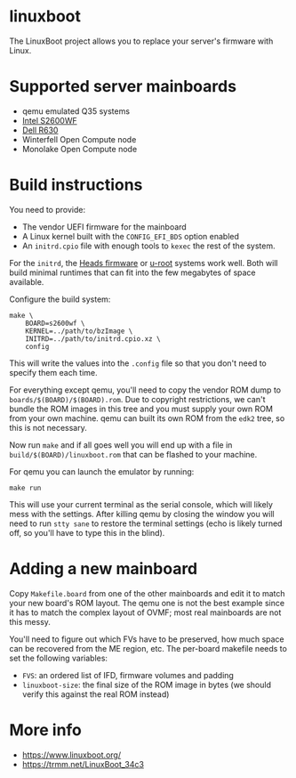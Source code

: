 # linuxboot
The LinuxBoot project allows you to replace your server's firmware with Linux.

Supported server mainboards
===
* qemu emulated Q35 systems
* [Intel S2600WF](https://trmm.net/S2600wf)
* [Dell R630](https://trmm.net/NERF)
* Winterfell Open Compute node
* Monolake Open Compute node

Build instructions
===
You need to provide:
* The vendor UEFI firmware for the mainboard
* A Linux kernel built with the `CONFIG_EFI_BDS` option enabled
* An `initrd.cpio` file with enough tools to `kexec` the rest of the system.

For the `initrd`, the [Heads firmware](http://osresearch.net/) or
[u-root](https://github.com/u-root/u-root) systems work well.
Both will build minimal runtimes that can fit into the few megabytes
of space available.

Configure the build system:

    make \
    	BOARD=s2600wf \
    	KERNEL=../path/to/bzImage \
    	INITRD=../path/to/initrd.cpio.xz \
    	config

This will write the values into the `.config` file so that you don't
need to specify them each time.

For everything except qemu, you'll need to copy the vendor ROM dump
to `boards/$(BOARD)/$(BOARD).rom`.  Due to copyright restrictions, we can't
bundle the ROM images in this tree and you must supply your own ROM from
your own machine.  qemu can built its own ROM from the `edk2` tree,
so this is not necessary.

Now run `make` and if all goes well you will end up with a file in
`build/$(BOARD)/linuxboot.rom` that can be flashed to your machine.

For qemu you can launch the emulator by running:

    make run

This will use your current terminal as the serial console, which
will likely mess with the settings.  After killing qemu by closing
the window you will need to run `stty sane` to restore the terminal
settings (echo is likely turned off, so you'll have to type this in
the blind).


Adding a new mainboard
===

Copy `Makefile.board` from one of the other mainboards and edit it to match
your new board's ROM layout.  The qemu one is not the best example since it has
to match the complex layout of OVMF; most real mainboards are not this messy.

You'll need to figure out which FVs have to be preserved, how much space
can be recovered from the ME region, etc.  The per-board makefile needs
to set the following variables:

* `FVS`: an ordered list of IFD, firmware volumes and padding
* `linuxboot-size`: the final size of the ROM image in bytes (we should verify this against the real ROM instead)


More info
===
* https://www.linuxboot.org/
* https://trmm.net/LinuxBoot_34c3

